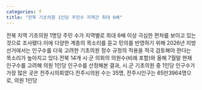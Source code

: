 ```yaml
---
categories: f
title: "전북 기초의원 1인당 주민수 지역간 최대 6배"
---
```

전북 지역 기초의원 1명당 주민 수가 지역별로 최대 6배 이상 극심한 편차를 보이고 있는 것으로 조사됐다.이에 다양한 계층의 목소리를 듣고 민의를 반영하기 위해 2026년 지방선거에서는 인구수를 더욱 고려한 기초의원 정수 규정의 적용을 적극 검토해야 한다는 목소리가 높아지고 있다.전북 14개 시·군 의회의 의원수(비례 포함)와 올해 7월말 현재 인구수를 고려해 의원 1인당 인구수를 산정해본 결과, 시.군 기초의원 중 1인당 인구수가 가장 많은 곳은 전주시의회였다.전주시의원 수는 35명, 전주시인구는 65만3964명으로, 의원 1인당